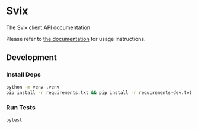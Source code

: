 # Svix
The Svix client API documentation

Please refer to [the documentation](https://docs.svix.com/) for usage instructions.


## Development

### Install Deps

```sh
python -m venv .venv
pip install -r requirements.txt && pip install -r requirements-dev.txt
```

### Run Tests

```sh
pytest
```